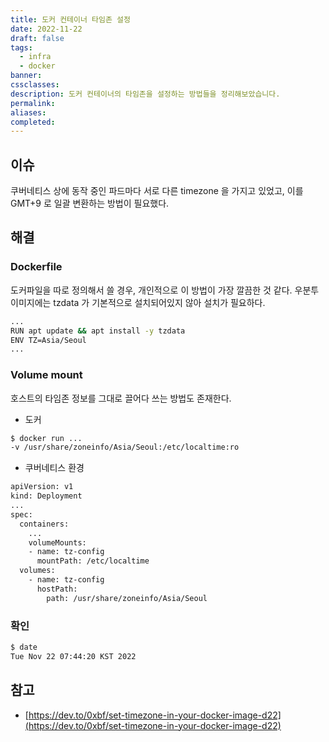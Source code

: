 ```yaml
---
title: 도커 컨테이너 타임존 설정
date: 2022-11-22
draft: false
tags:
  - infra
  - docker
banner: 
cssclasses: 
description: 도커 컨테이너의 타임존을 설정하는 방법들을 정리해보았습니다.
permalink: 
aliases: 
completed:
---
```

## 이슈

쿠버네티스 상에 동작 중인 파드마다 서로 다른 timezone 을 가지고 있었고, 이를 GMT+9 로 일괄 변환하는 방법이 필요했다.

  

## 해결

### Dockerfile

도커파일을 따로 정의해서 쓸 경우, 개인적으로 이 방법이 가장 깔끔한 것 같다. 우분투 이미지에는 tzdata 가 기본적으로 설치되어있지 않아 설치가 필요하다.

```bash
...
RUN apt update && apt install -y tzdata
ENV TZ=Asia/Seoul
...
```

  

### Volume mount

호스트의 타임존 정보를 그대로 끌어다 쓰는 방법도 존재한다.

- 도커

```bash
$ docker run ...
-v /usr/share/zoneinfo/Asia/Seoul:/etc/localtime:ro
```

- 쿠버네티스 환경

```bash
apiVersion: v1
kind: Deployment
...
spec:
  containers:
    ...
    volumeMounts:
    - name: tz-config
      mountPath: /etc/localtime
  volumes:
    - name: tz-config
      hostPath:
        path: /usr/share/zoneinfo/Asia/Seoul
```

  

### 확인

```bash
$ date
Tue Nov 22 07:44:20 KST 2022
```

  

## 참고

- [https://dev.to/0xbf/set-timezone-in-your-docker-image-d22](https://dev.to/0xbf/set-timezone-in-your-docker-image-d22)